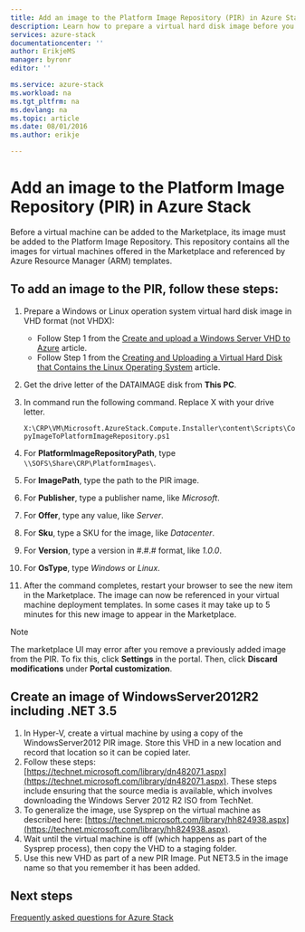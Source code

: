 ```yaml
---
title: Add an image to the Platform Image Repository (PIR) in Azure Stack | Microsoft Azure
description: Learn how to prepare a virtual hard disk image before you add an image to the PIR in Azure Stack.
services: azure-stack
documentationcenter: ''
author: ErikjeMS
manager: byronr
editor: ''

ms.service: azure-stack
ms.workload: na
ms.tgt_pltfrm: na
ms.devlang: na
ms.topic: article
ms.date: 08/01/2016
ms.author: erikje

---
```

# Add an image to the Platform Image Repository (PIR) in Azure Stack
Before a virtual machine can be added to the Marketplace, its image must be added to the Platform Image Repository. This repository  contains all the images for virtual machines offered in the Marketplace and referenced by Azure Resource Manager (ARM) templates.

## To add an image to the PIR, follow these steps:
1. Prepare a Windows or Linux operation system virtual hard disk image in VHD format (not VHDX):
   
   * Follow Step 1 from the [Create and upload a Windows Server VHD to Azure](../virtual-machines/virtual-machines-windows-classic-createupload-vhd.md) article.
   * Follow Step 1 from the [Creating and Uploading a Virtual Hard Disk that Contains the Linux Operating System](../virtual-machines/virtual-machines-linux-classic-create-upload-vhd.md) article.
2. Get the drive letter of the DATAIMAGE disk from **This PC**.
3. In command run the following command. Replace X with your drive letter.
   
   `X:\CRP\VM\Microsoft.AzureStack.Compute.Installer\content\Scripts\CopyImageToPlatformImageRepository.ps1`
4. For **PlatformImageRepositoryPath**, type `\\SOFS\Share\CRP\PlatformImages\`.
5. For **ImagePath**, type the path to the PIR image.
6. For **Publisher**, type a publisher name, like *Microsoft*.
7. For **Offer**, type any value, like *Server*.
8. For **Sku**, type a SKU for the image, like *Datacenter*.
9. For **Version**, type a version in #.#.# format, like *1.0.0*.
10. For **OsType**, type *Windows* or *Linux*.
11. After the command completes, restart your browser to see the new item in the Marketplace. The image can now be referenced in your virtual machine deployment templates. In some cases it may take up to 5 minutes for this new image to appear in the Marketplace.  

> [!NOTE]
> The marketplace UI may error after you remove a previously added image from the PIR. To fix this, click **Settings** in the portal. Then, click **Discard modifications** under **Portal customization**.
> 
> 

## Create an image of WindowsServer2012R2 including .NET 3.5
1. In Hyper-V, create a virtual machine by using a copy of the WindowsServer2012 PIR image. Store this VHD in a new location and record that location so it can be copied later.
2. Follow these steps: [https://technet.microsoft.com/library/dn482071.aspx](https://technet.microsoft.com/library/dn482071.aspx). These steps include ensuring that the source media is available, which involves downloading the Windows Server 2012 R2 ISO from TechNet.
3. To generalize the image, use Sysprep on the virtual machine as described here: [https://technet.microsoft.com/library/hh824938.aspx](https://technet.microsoft.com/library/hh824938.aspx).
4. Wait until the virtual machine is off (which happens as part of the Sysprep process), then copy the VHD to a staging folder.
5. Use this new VHD as part of a new PIR Image. Put NET3.5 in the image name so that you remember it has been added.

## Next steps
[Frequently asked questions for Azure Stack](azure-stack-faq.md)


